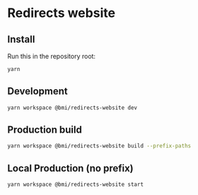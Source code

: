 # Redirects website

## Install

Run this in the repository root:

```sh
yarn
```

## Development

```sh
yarn workspace @bmi/redirects-website dev
```

## Production build

```sh
yarn workspace @bmi/redirects-website build --prefix-paths
```

## Local Production (no prefix)

```sh
yarn workspace @bmi/redirects-website start
```

